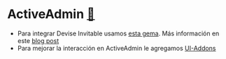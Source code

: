 ActiveAdmin [:link:](https://github.com/activeadmin/activeadmin)
=========

* Para integrar Devise Invitable usamos [esta gema](https://github.com/platanus/admin-invitable). Más información en este [blog post](http://cb.platan.us/rails/active%20admin/devise/2015/03/18/invitar-usuarios-con-devise.html)
* Para mejorar la interacción en ActiveAdmin le agregamos [UI-Addons](https://github.com/platanus/activeadmin-ui-addons)

